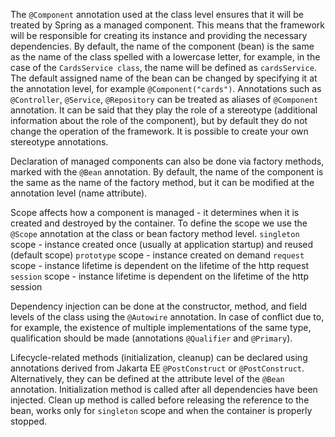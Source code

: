 The `@Component` annotation used at the class level ensures that it will be treated by Spring as a managed component.
This means that the framework will be responsible for creating its instance and providing the necessary dependencies.
By default, the name of the component (bean) is the same as the name of the class spelled with a lowercase letter,
for example, in the case of the `CardsService class`, the name will be defined as `cardsService`.
The default assigned name of the bean can be changed by specifying it at the annotation level, for example `@Component("cards")`.
Annotations such as `@Controller`, `@Service`, `@Repository` can be treated as aliases of `@Component` annotation.
It can be said that they play the role of a stereotype (additional information about the role of the component),
but by default they do not change the operation of the framework. It is possible to create your own stereotype annotations.

Declaration of managed components can also be done via factory methods, marked with the `@Bean` annotation. By default,
the name of the component is the same as the name of the factory method, but it can be modified at the
annotation level (name attribute).

Scope affects how a component is managed - it determines when it is created and destroyed by the container.
To define the scope we use the `@Scope` annotation at the class or bean factory method level.
`singleton` scope - instance created once (usually at application startup) and reused (default scope)
`prototype` scope - instance created on demand
`request` scope - instance lifetime is dependent on the lifetime of the http request
`session` scope - instance lifetime is dependent on the lifetime of the http session

Dependency injection can be done at the constructor, method, and field levels of the class using the `@Autowire` annotation.
In case of conflict due to, for example, the existence of multiple implementations of the same type,
qualification should be made (annotations `@Qualifier` and `@Primary`).

Lifecycle-related methods (initialization, cleanup) can be declared using annotations derived from
Jakarta EE `@PostConstruct` or `@PostConstruct`. Alternatively, they can be defined at the attribute
level of the `@Bean` annotation.
Initialization method is called after all dependencies have been injected.
Clean up method is called before releasing the reference to the bean, works only for `singleton` scope and when 
the container is properly stopped.